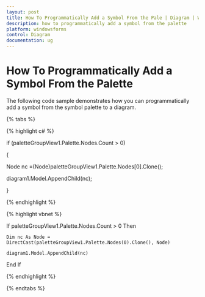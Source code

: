 ```yaml
---
layout: post
title: How To Programmatically Add a Symbol From the Pale | Diagram | Windows Forms | Syncfusion®
description: how to programmatically add a symbol from the palette
platform: windowsforms
control: Diagram
documentation: ug
---
```


# How To Programmatically Add a Symbol From the Palette

The following code sample demonstrates how you can programmatically add a symbol from the symbol palette to a diagram.


{% tabs %}

{% highlight c# %}

if (paletteGroupView1.Palette.Nodes.Count > 0)

{

   Node nc =(Node)paletteGroupView1.Palette.Nodes[0].Clone();                

   diagram1.Model.AppendChild(nc);

}

{% endhighlight %}

{% highlight vbnet %}

If paletteGroupView1.Palette.Nodes.Count > 0 Then 

  	Dim nc As Node = DirectCast(paletteGroupView1.Palette.Nodes(0).Clone(), Node) 

	diagram1.Model.AppendChild(nc) 

End If 

{% endhighlight %}

{% endtabs %}

